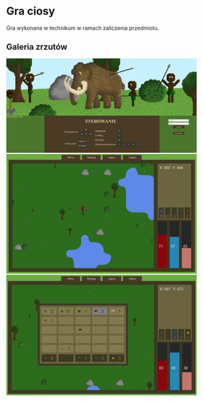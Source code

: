 # Gra ciosy

Gra wykonana w technikum w ramach zaliczenia przedmiotu.

## Galeria zrzutów
<p>
  <img src="zrzuty/z1.png" width="1024">
  <img src="zrzuty/z2.png" width="1024">
  <img src="zrzuty/z3.png" width="1024">
</p>
